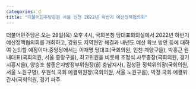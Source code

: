 ```yaml
---
categories: d
title: "더불어민주당강원 서울 인천 2022년 하반기 예산정책협의회"
---
```

더불어민주당은 오는 29일(목) 오후 4시, 국회본청 당대표회의실에서 2022년 하반기 예산정책협의회를 개최하고, 강원도 지역현안 해결과 내년도 예산 확보 방안 등에 대하여 논의할 예정이다.중앙당에서는 이재명 당대표(국회의원, 인천 계양구을), 박홍근 원내대표(국회의원, 서울 중랑구을), 최고위원을 비롯해 조정식 사무총장(국회의원, 경기 시흥시을), 양승조 참좋은지방정부위원장(前 충남지사), 김성환 정책위의장(국회의원, 서울 노원구병), 우원식 국회 예결위원장(국회의원, 서울 노원구을), 박정 국회 예결위 간사(국회의원, 경기 파주